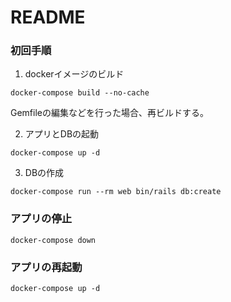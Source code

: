 # README

### 初回手順
1. dockerイメージのビルド
```
docker-compose build --no-cache
```
Gemfileの編集などを行った場合、再ビルドする。

2. アプリとDBの起動
```
docker-compose up -d
```

3. DBの作成
```
docker-compose run --rm web bin/rails db:create
```

### アプリの停止
```
docker-compose down
```

### アプリの再起動
```
docker-compose up -d
```
